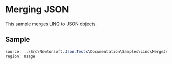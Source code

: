 ﻿# Merging JSON

This sample merges LINQ to JSON objects. 

## Sample

```csharp Usage
source: ..\Src\Newtonsoft.Json.Tests\Documentation\Samples\Linq\MergeJson.cs
region: Usage
```
